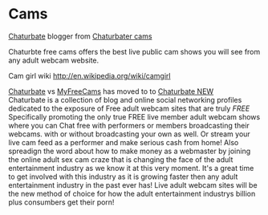Cams
====

<a href="http://freechaturbate.blogspot.com">Chaturbate</a> blogger from <a href="http://Chaturbatez.com">Chaturbater cams</a>

Chaturbte free cams offers the best live public cam shows you will see from any adult webcam website.

Cam girl wiki http://en.wikipedia.org/wiki/camgirl

<a href="http://freechaturbate.blogspot.com">Chaturbate</a> vs <a href="http://MyFreeCamsloader.com/">MyFreeCams</a> has moved to to <a href="http://chaturbatez.com">Chaturbate NEW</a>  
Chaturbate is a collection of blog and online social networking profiles dedicated to the exposure of 
Free adult webcam sites that are truly *FREE* Specifically promoting the only true FREE live member adult webcam shows where
 you can Chat free with performers or members broadcasting their webcams. with or without broadcasting your own as well. 
Or stream your live cam feed as a performer and make serious cash from home!  Also spreadign the word about how to make money as a 
webmaster by joining the online adult sex cam craze that is changing the face of the adult entertainment industry as we know it at this very moment. 
It's a great time to get involved with this industry as it is growing faster then any adult entertainment industry in the past ever has!
Live adult webcam sites will be the new method of choice for how the adult entertainment industrys  billion plus consumbers get their porn!
